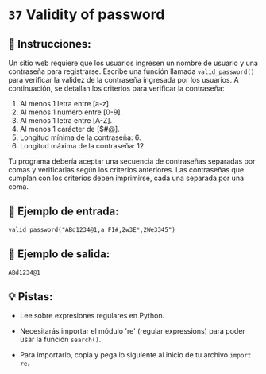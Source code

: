 # `37` Validity of password

## 📝 Instrucciones:

Un sitio web requiere que los usuarios ingresen un nombre de usuario y una contraseña para registrarse. Escribe una función llamada `valid_password()` para verificar la validez de la contraseña ingresada por los usuarios. A continuación, se detallan los criterios para verificar la contraseña:

1. Al menos 1 letra entre [a-z].
2. Al menos 1 número entre [0-9].
3. Al menos 1 letra entre [A-Z].
4. Al menos 1 carácter de [$#@].
5. Longitud mínima de la contraseña: 6.
6. Longitud máxima de la contraseña: 12.

Tu programa debería aceptar una secuencia de contraseñas separadas por comas y verificarlas según los criterios anteriores. Las contraseñas que cumplan con los criterios deben imprimirse, cada una separada por una coma.

## 📎 Ejemplo de entrada:

```text
valid_password("ABd1234@1,a F1#,2w3E*,2We3345")
```

## 📎 Ejemplo de salida:

```text
ABd1234@1
```

## 💡 Pistas:

+ Lee sobre expresiones regulares en Python.

+ Necesitarás importar el módulo 're' (regular expressions) para poder usar la función `search()`.

+ Para importarlo, copia y pega lo siguiente al inicio de tu archivo `import re`.

